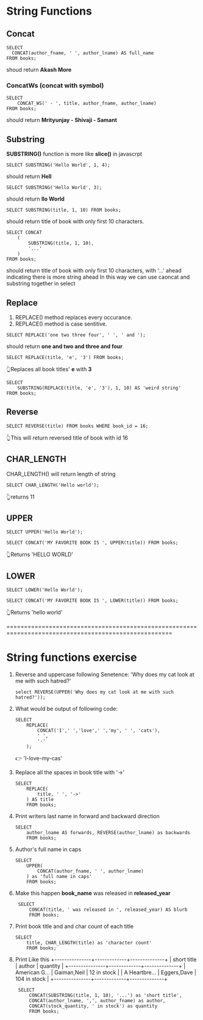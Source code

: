 # String Functions

## Concat

```
SELECT
  CONCAT(author_fname, ' ', author_lname) AS full_name
FROM books;
```

shoud return **Akash More**

### ConcatWs (concat with symbol)

```
SELECT
    CONCAT_WS(' - ', title, author_fname, author_lname)
FROM books;
```

should return **Mrityunjay - Shivaji - Samant**

## Substring

**SUBSTRING()** function is more like **slice()** in javascrpt

```
SELECT SUBSTRING('Hello World', 1, 4);
```

should return **Hell**

```
SELECT SUBSTRING('Hello World', 3);
```

should return **llo World**

```
SELECT SUBSTRING(title, 1, 10) FROM books;
```

should return title of book with only first 10 characters.

```
SELECT CONCAT
    (
        SUBSTRING(title, 1, 10),
        '...'
    )
FROM books;
```

should return title of book with only first 10 characters, with '...' ahead indicating there is more string ahead
In this way we can use caoncat and substring together in select

## Replace

1. REPLACE() method replaces every occurance.
2. REPLACE() method is case sentitive.

```
SELECT REPLACE('one two three four', ' ', ' and ');
```

should return **one and two and three and four**

```
SELECT REPLACE(title, 'e', '3') FROM books;
```

👆Replaces all book titles' **e** with **3**

```
SELECT
    SUBSTRING(REPLACE(title, 'e', '3'), 1, 10) AS 'weird string'
FROM books;
```

## Reverse

```
SELECT REVERSE(title) FROM books WHERE book_id = 16;
```

👆This will return reversed title of book with id 16

## CHAR_LENGTH

CHAR_LENGTH() will return length of string

```
SELECT CHAR_LENGTH('Hello world');
```

👆returns 11

## UPPER

```
SELECT UPPER('Hello World');

SELECT CONCAT('MY FAVORITE BOOK IS ', UPPER(title)) FROM books;
```

👆Returns 'HELLO WORLD'

## LOWER

```
SELECT LOWER('Hello World');

SELECT CONCAT('MY FAVORITE BOOK IS ', LOWER(title)) FROM books;
```

👆Returns 'hello world'

=====================================================================================================

# String functions exercise

1. Reverse and uppercase following Senetence:
   'Why does my cat look at me with such hatred?'

   ```
   select REVERSE(UPPER('Why does my cat look at me with such hatred?'));
   ```

2. What would be output of following code:

   ```
   SELECT
       REPLACE(
           CONCAT('I',' ','love',' ','my', ' ', 'cats'),
           ' ',
           '-'
       );
   ```

   👉 'I-love-my-cas'

3. Replace all the spaces in book title with '->'

   ```
   SELECT
       REPLACE(
           title, ' ', '->'
       ) AS title
       FROM books;
   ```

4. Print writers last name in forward and backward direction

   ```
   SELECT
       author_lname AS forwards, REVERSE(author_lname) as backwards
       FROM books;
   ```

5. Author's full name in caps

   ```
   SELECT
       UPPER(
           CONCAT(author_fname, ' ', author_lname)
       ) as 'full name in caps'
       FROM books;
   ```

6. Make this happen
   **book_name** was released in **released_year**

   ```
    SELECT
        CONCAT(title, ' was released in ', released_year) AS blurb
        FROM books;
   ```

7. Print book title and and char count of each title

   ```
   SELECT
       title, CHAR_LENGTH(title) as 'character count'
       FROM books;
   ```

8. Print Like this
   +---------------+-------------+--------------+
   | short title | author | quantity |
   +---------------+-------------+--------------+
   | American G... | Gaiman,Neil | 12 in stock |
   | A Heartbre... | Eggers,Dave | 104 in stock |
   +---------------+-------------+--------------+

   ```
    SELECT
        CONCAT(SUBSTRING(title, 1, 10), '...') as 'short title',
        CONCAT(author_lname, ',', author_fname) as author,
        CONCAT(stock_quantity, ' in stock') as quantity
        FROM books;
   ```
